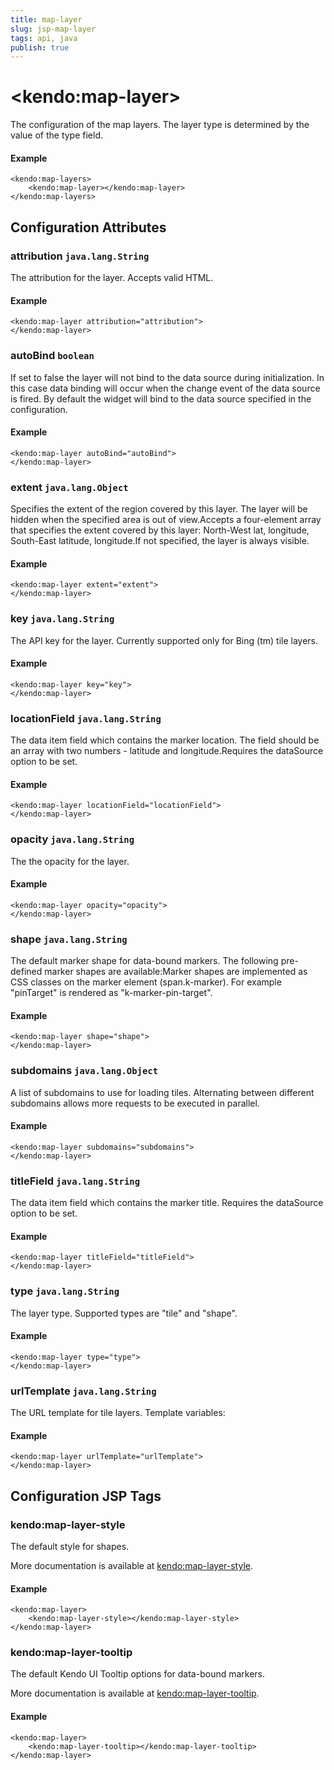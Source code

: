 ```yaml
---
title: map-layer
slug: jsp-map-layer
tags: api, java
publish: true
---
```


# \<kendo:map-layer\>

The configuration of the map layers.
The layer type is determined by the value of the type field.

#### Example
    <kendo:map-layers>
        <kendo:map-layer></kendo:map-layer>
    </kendo:map-layers>

## Configuration Attributes

### attribution `java.lang.String`

The attribution for the layer. Accepts valid HTML.

#### Example
    <kendo:map-layer attribution="attribution">
    </kendo:map-layer>

### autoBind `boolean`

If set to false the layer will not bind to the data source during initialization. In this case data binding will occur when the change event of the
data source is fired. By default the widget will bind to the data source specified in the configuration.

#### Example
    <kendo:map-layer autoBind="autoBind">
    </kendo:map-layer>

### extent `java.lang.Object`

Specifies the extent of the region covered by this layer.
The layer will be hidden when the specified area is out of view.Accepts a four-element array that specifies the extent covered by this layer:
North-West lat, longitude, South-East latitude, longitude.If not specified, the layer is always visible.

#### Example
    <kendo:map-layer extent="extent">
    </kendo:map-layer>

### key `java.lang.String`

The API key for the layer. Currently supported only for Bing (tm) tile layers.

#### Example
    <kendo:map-layer key="key">
    </kendo:map-layer>

### locationField `java.lang.String`

The data item field which contains the marker location.
The field should be an array with two numbers - latitude and longitude.Requires the dataSource option to be set.

#### Example
    <kendo:map-layer locationField="locationField">
    </kendo:map-layer>

### opacity `java.lang.String`

The the opacity for the layer.

#### Example
    <kendo:map-layer opacity="opacity">
    </kendo:map-layer>

### shape `java.lang.String`

The default marker shape for data-bound markers. The following pre-defined marker shapes are available:Marker shapes are implemented as CSS classes on the marker element (span.k-marker).
For example "pinTarget" is rendered as "k-marker-pin-target".

#### Example
    <kendo:map-layer shape="shape">
    </kendo:map-layer>

### subdomains `java.lang.Object`

A list of subdomains to use for loading tiles.
Alternating between different subdomains allows more requests to be executed in parallel.

#### Example
    <kendo:map-layer subdomains="subdomains">
    </kendo:map-layer>

### titleField `java.lang.String`

The data item field which contains the marker title.
Requires the dataSource option to be set.

#### Example
    <kendo:map-layer titleField="titleField">
    </kendo:map-layer>

### type `java.lang.String`

The layer type. Supported types are "tile" and "shape".

#### Example
    <kendo:map-layer type="type">
    </kendo:map-layer>

### urlTemplate `java.lang.String`

The URL template for tile layers. Template variables:

#### Example
    <kendo:map-layer urlTemplate="urlTemplate">
    </kendo:map-layer>


##  Configuration JSP Tags

### kendo:map-layer-style

The default style for shapes.

More documentation is available at [kendo:map-layer-style](/kendo-ui/api/wrappers/jsp/map/layer-style).

#### Example

    <kendo:map-layer>
        <kendo:map-layer-style></kendo:map-layer-style>
    </kendo:map-layer>

### kendo:map-layer-tooltip

The default Kendo UI Tooltip options for data-bound markers.

More documentation is available at [kendo:map-layer-tooltip](/kendo-ui/api/wrappers/jsp/map/layer-tooltip).

#### Example

    <kendo:map-layer>
        <kendo:map-layer-tooltip></kendo:map-layer-tooltip>
    </kendo:map-layer>

